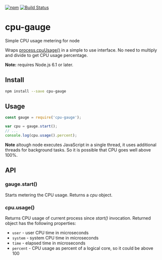 [![npm](https://img.shields.io/npm/v/cpu-gauge.svg)](https://www.npmjs.com/package/cpu-gauge)
[![Build Status](https://travis-ci.org/dotchev/cpu-gauge.svg?branch=master)](https://travis-ci.org/dotchev/cpu-gauge)

# cpu-gauge
Simple CPU usage metering for node

Wraps [process.cpuUsage()](https://nodejs.org/api/process.html#process_process_cpuusage_previousvalue) 
in a simple to use interface.
No need to multiply and divide to get CPU usage percentage.

**Note:** requires Node.js 6.1 or later.

## Install

```sh
npm install --save cpu-gauge
```

## Usage

```js
const gauge = require('cpu-gauge');

var cpu = gauge.start();
// ...
console.log(cpu.usage().percent);
```

**Note** altough node executes JavaScript in a single thread, it uses additional
threads for background tasks. So it is possible that CPU goes well above 100%.

## API

### gauge.start()

Starts metering the CPU usage.
Returns a _cpu_ object.

### cpu.usage()

Returns CPU usage of current process since _start()_ invocation.
Returned object has the following properties:
* `user` - user CPU time in microseconds
* `system` - system CPU time in microseconds
* `time` - elapsed time in microseconds
* `percent` - CPU usage as percent of a logical core, so it could be above 100
